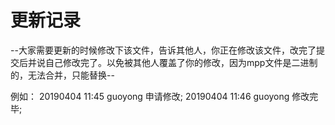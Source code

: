 # 更新记录

--大家需要更新的时候修改下该文件，告诉其他人，你正在修改该文件，改完了提交后并说自己修改完了。以免被其他人覆盖了你的修改，因为mpp文件是二进制的，无法合并，只能替换--

例如：
20190404 11:45 guoyong 申请修改;
20190404 11:46 guoyong 修改完毕;
